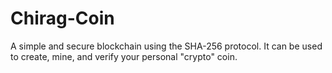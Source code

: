 # Chirag-Coin

A simple and secure blockchain using the SHA-256 protocol. It can be used to create, mine, and verify your personal "crypto" coin.
